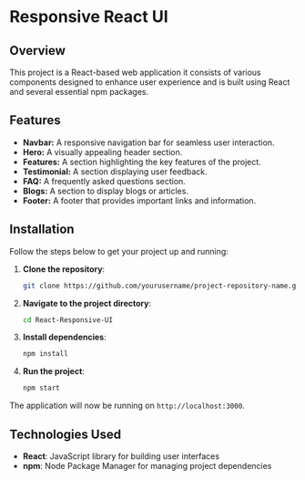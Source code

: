 # Responsive React UI

## Overview
This project is a React-based web application it consists of various components designed to enhance user experience and is built using React and several essential npm packages.

## Features
- **Navbar:** A responsive navigation bar for seamless user interaction.
- **Hero:** A visually appealing header section.
- **Features:** A section highlighting the key features of the project.
- **Testimonial:** A section displaying user feedback.
- **FAQ:** A frequently asked questions section.
- **Blogs:** A section to display blogs or articles.
- **Footer:** A footer that provides important links and information.

## Installation

Follow the steps below to get your project up and running:

1. **Clone the repository**:
    ```bash
    git clone https://github.com/yourusername/project-repository-name.git
    ```

2. **Navigate to the project directory**:
    ```bash
    cd React-Responsive-UI
    ```

3. **Install dependencies**:
    ```bash
    npm install
    ```

4. **Run the project**:
    ```bash
    npm start
    ```

The application will now be running on `http://localhost:3000`.

## Technologies Used
- **React**: JavaScript library for building user interfaces
- **npm**: Node Package Manager for managing project dependencies
